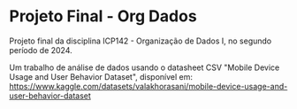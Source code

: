 # Projeto Final - Org Dados
 Projeto final da disciplina ICP142 - Organização de Dados I, no segundo período de 2024.

Um trabalho de análise de dados usando o datasheet CSV "Mobile Device Usage and User Behavior Dataset", disponível em: https://www.kaggle.com/datasets/valakhorasani/mobile-device-usage-and-user-behavior-dataset
